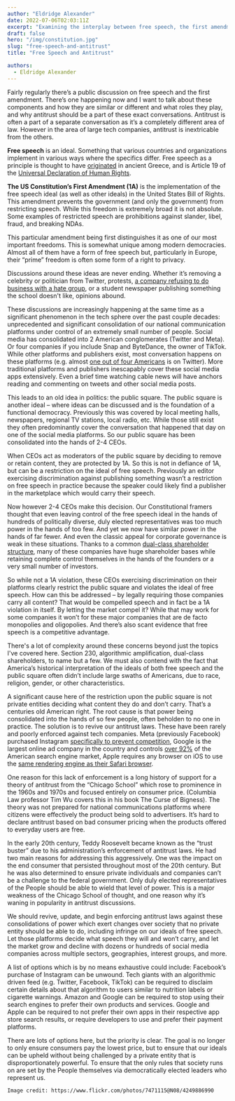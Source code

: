 ```yaml
---
author: "Eldridge Alexander"
date: 2022-07-06T02:03:11Z
excerpt: "Examining the interplay between free speech, the first amendment, and antitrust."
draft: false
hero: "/img/constitution.jpg"
slug: "free-speech-and-antitrust"
title: "Free Speech and Antitrust"

authors:
  - Eldridge Alexander
---
```


Fairly regularly there’s a public discussion on free speech and the first amendment. There’s one happening now and I want to talk about these components and how they are similar or different and what roles they play, and why antitrust should be a part of these exact conversations. Antitrust is often a part of a separate conversation as it’s a completely different area of law. However in the area of large tech companies, antitrust is inextricable from the others. 

**Free speech** is an ideal. Something that various countries and organizations implement in various ways where the specifics differ. Free speech as a principle is thought to have [originated](https://archive.org/details/originsdemocracy00raaf) in ancient Greece, and is Article 19 of the [Universal Declaration of Human Rights](https://www.un.org/en/about-us/universal-declaration-of-human-rights).

**The US Constitution’s First Amendment (1A)** is the implementation of the free speech ideal (as well as other ideals) in the United States Bill of Rights. This amendment prevents the government (and only the government) from restricting speech. While this freedom is extremely broad it is not absolute. Some examples of restricted speech are prohibitions against slander, libel, fraud, and breaking NDAs. 

This particular amendment being first distinguishes it as one of our most important freedoms. This is somewhat unique among modern democracies. Almost all of them have a form of free speech but, particularly in Europe, their “prime” freedom is often some form of a right to privacy. 

Discussions around these ideas are never ending. Whether it’s removing a celebrity or politician from Twitter, protests, [a company refusing to do business with a hate group](https://blog.cloudflare.com/why-we-terminated-daily-stormer/), or a student newspaper publishing something the school doesn't like, opinions abound. 

These discussions are increasingly happening at the same time as a significant phenomenon in the tech sphere over the past couple decades: unprecedented and significant consolidation of our national communication platforms under control of an extremely small number of people. Social media has consolidated into 2 American conglomerates (Twitter and Meta). Or four companies if you include Snap and ByteDance, the owner of TikTok. While other platforms and publishers exist, most conversation happens on these platforms (e.g. almost [one out of four Americans](https://www.pewresearch.org/internet/2021/04/07/social-media-use-in-2021/pi_2021-04-07_social-media_0-01/) is on Twitter). More traditional platforms and publishers inescapably cover these social media apps extensively. Even a brief time watching cable news will have anchors reading and commenting on tweets and other social media posts. 

This leads to an old idea in politics: the public square. The public square is another ideal – where ideas can be discussed and is the foundation of a functional democracy. Previously this was covered by local meeting halls, newspapers, regional TV stations, local radio, etc. While those still exist they often predominantly cover the conversation that happened that day on one of the social media platforms. So our public square has been consolidated into the hands of 2-4 CEOs. 

When CEOs act as moderators of the public square by deciding to remove or retain content, they are protected by 1A. So this is not in defiance of 1A, but can be a restriction on the ideal of free speech. Previously an editor exercising discrimination against publishing something wasn’t a restriction on free speech in practice because the speaker could likely find a publisher in the marketplace which would carry their speech. 

Now however 2-4 CEOs make this decision. Our Constitutional framers thought that even leaving control of the free speech ideal in the hands of hundreds of politically diverse, duly elected representatives was too much power in the hands of too few. And yet we now have similar power in the hands of far fewer. And even the classic appeal for corporate governance is weak in these situations. Thanks to a common [dual-class shareholder structure](https://www.investopedia.com/terms/d/dualclassstock.asp), many of these companies have huge shareholder bases while retaining complete control themselves in the hands of the founders or a very small number of investors. 

So while not a 1A violation, these CEOs exercising discrimination on their platforms clearly restrict the public square and violates the ideal of free speech. How can this be addressed – by legally requiring those companies carry all content? That would be compelled speech and in fact be a 1A violation in itself. By letting the market compel it? While that may work for some companies it won’t for these major companies that are de facto monopolies and oligopolies. And there’s also scant evidence that free speech is a competitive advantage.

There's a lot of complexity around these concerns beyond just the topics I've covered here. Section 230, algorithmic amplification, dual-class shareholders, to name but a few. We must also contend with the fact that America’s historical interpretation of the ideals of both free speech and the public square often didn’t include large swaths of Americans, due to race, religion, gender, or other characteristics.  

A significant cause here of the restriction upon the public square is not private entities deciding what content they do and don’t carry. That’s a centuries old American right. The root cause is that power being consolidated into the hands of so few people, often beholden to no one in practice. The solution is to revive our antitrust laws. These have been rarely and poorly enforced against tech companies. Meta (previously Facebook) purchased Instagram [specifically to prevent competition](https://www.buzzfeednews.com/article/craigsilverman/tech-antitrust-hearing-facebook-congress-zuckerberg), Google is the largest online ad company in the country and controls [over 92%](https://www.statista.com/statistics/216573/worldwide-market-share-of-search-engines/) of the American search engine market, Apple requires any browser on iOS to use the [same rendering engine as their Safari browser](https://daringfireball.net/linked/2012/06/28/chrome-ios).

One reason for this lack of enforcement is a long history of support for a theory of antitrust from the “Chicago School” which rose to prominence in the 1960s and 1970s and focused entirely on consumer price. (Columbia Law professor Tim Wu covers this in his book The Curse of Bigness). The theory was not prepared for national communications platforms where citizens were effectively the product being sold to advertisers. It’s hard to declare antitrust based on bad consumer pricing when the products offered to everyday users are free.

In the early 20th century, Teddy Roosevelt became known as the “trust buster” due to his administration’s enforcement of antitrust laws. He had two main reasons for addressing this aggressively. One was the impact on the end consumer that persisted throughout most of the 20th century. But he was also determined to ensure private individuals and companies can’t be a challenge to the federal government. Only duly elected representatives of the People should be able to wield that level of power. This is a major weakness of the Chicago School of thought, and one reason why it’s waning in popularity in antitrust discussions.

We should revive, update, and begin enforcing antitrust laws against these consolidations of power which exert changes over society that no private entity should be able to do, including infringe on our ideals of free speech. Let those platforms decide what speech they will and won’t carry, and let the market grow and decline with dozens or hundreds of social media companies across multiple sectors, geographies, interest groups, and more.

A list of options which is by no means exhaustive could include: Facebook’s purchase of Instagram can be unwound. Tech giants with an algorithmic driven feed (e.g. Twitter, Facebook, TikTok) can be required to disclaim certain details about that algorithm to users similar to nutrition labels or cigarette warnings. Amazon and Google can be required to stop using their search engines to prefer their own products and services. Google and Apple can be required to not prefer their own apps in their respective app store search results, or require developers to use and prefer their payment platforms.

There are lots of options here, but the priority is clear. The goal is no longer to only ensure consumers pay the lowest price, but to ensure that our ideals can be upheld without being challenged by a private entity that is disproportionately powerful. To ensure that the only rules that society runs on are set by the People themselves via democratically elected leaders who represent us. 

`Image credit: https://www.flickr.com/photos/7471115@N08/4249886990`
